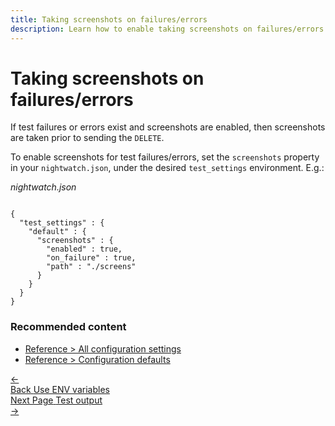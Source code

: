 ```yaml
---
title: Taking screenshots on failures/errors
description: Learn how to enable taking screenshots on failures/errors in Nightwatch.
---
```


<div class="page-header"><h1>Taking screenshots on failures/errors</h1></div>

If test failures or errors exist and screenshots are enabled, then screenshots are taken prior to sending the `DELETE`.

To enable screenshots for test failures/errors, set the `screenshots` property in your `nightwatch.json`, under the desired  `test_settings` environment. E.g.:

<div class="sample-test"><i>nightwatch.json</i>
<pre class="line-numbers" data-language="javascript"><code class=" language-javascript">
{
  "test_settings" : {
    "default" : {
      "screenshots" : {
        "enabled" : true,
        "on_failure" : true,
        "path" : "./screens"
      }
    }
  }
}
</code></pre>
</div>


### Recommended content
- [Reference > All configuration settings](https://nightwatchjs.org/guide/reference/settings.html)
- [Reference > Configuration defaults](https://nightwatchjs.org/guide/reference/defaults.html)

 <div class="doc-pagination pt-40">
  <div class="previous">
    <a href="https://nightwatchjs.org/guide/configuration/using-env-variables-in-your-config.html">
      <span>←</span>
        <div class="d-flex flex-column">
          <span class="smallT">Back</span>
          <span class="bigT">Use ENV variables</span>
        </div>
    </a>
  </div>
  <div class="next">
    <a href="https://nightwatchjs.org/guide/configuration/customising-test-output.html">
        <div class="d-flex flex-column">
          <span class="smallT">Next Page</span>
          <span class="bigT">Test output</span>
        </div>
        <span>→</span>
    </a>
  </div>
</div>